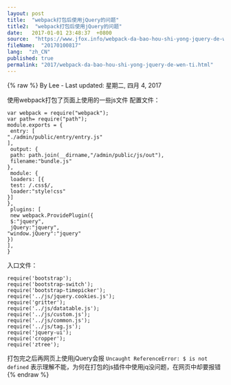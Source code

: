 ```yaml
---
layout: post
title:  "webpack打包后使用jQuery的问题"
title2:  "webpack打包后使用jQuery的问题"
date:   2017-01-01 23:48:37  +0800
source:  "https://www.jfox.info/webpack-da-bao-hou-shi-yong-jquery-de-wen-ti.html"
fileName:  "20170100817"
lang:  "zh_CN"
published: true
permalink: "2017/webpack-da-bao-hou-shi-yong-jquery-de-wen-ti.html"
---
```

{% raw %}
By Lee - Last updated: 星期二, 四月 4, 2017

使用webpack打包了页面上使用的一些js文件
配置文件：

    var webpack = require("webpack");
    var path= require("path");
    module.exports = {
     entry: [
    "./admin/public/entry/entry.js"
    ],
     output: {
     path: path.join(__dirname,"/admin/public/js/out"),
     filename:"bundle.js"
    },
     module: {
     loaders: [{
     test: /.css$/,
     loader:"style!css"
    }]
    },
     plugins: [
     new webpack.ProvidePlugin({
     $:"jquery",
     jQuery:"jquery",
    "window.jQuery":"jquery"
    })
    ],
    }

入口文件：

    require('bootstrap');
    require('bootstrap-switch');
    require('bootstrap-timepicker');
    require('../js/jquery.cookies.js');
    require('gritter');
    require('../js/datatable.js');
    require('../js/custom.js');
    require('../js/common.js');
    require('../js/tag.js');
    require('jquery-ui');
    require('cropper');
    require('ztree');

打包完之后再网页上使用jQuery会报 `Uncaught ReferenceError: $ is not defined` 表示理解不能，为何在打包的js插件中使用jq没问题，在网页中却要报错
{% endraw %}